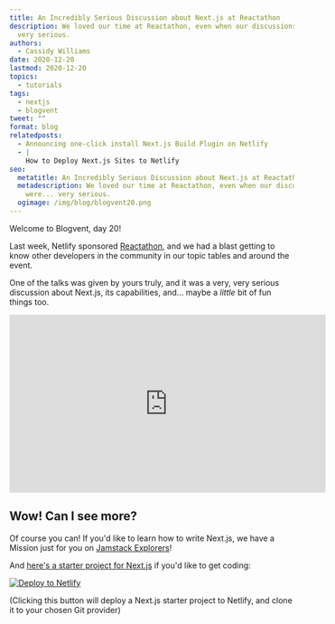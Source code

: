 ```yaml
---
title: An Incredibly Serious Discussion about Next.js at Reactathon
description: We loved our time at Reactathon, even when our discussions were...
  very serious.
authors:
  - Cassidy Williams
date: 2020-12-20
lastmod: 2020-12-20
topics:
  - tutorials
tags:
  - nextjs
  - blogvent
tweet: ""
format: blog
relatedposts:
  - Announcing one-click install Next.js Build Plugin on Netlify
  - |
    How to Deploy Next.js Sites to Netlify
seo:
  metatitle: An Incredibly Serious Discussion about Next.js at Reactathon
  metadescription: We loved our time at Reactathon, even when our discussions
    were... very serious.
  ogimage: /img/blog/blogvent20.png
---
```

Welcome to Blogvent, day 20!

Last week, Netlify sponsored [Reactathon](https://www.reactathon.com/), and we had a blast getting to know other developers in the community in our topic tables and around the event.

One of the talks was given by yours truly, and it was a very, very serious discussion about Next.js, its capabilities, and... maybe a *little* bit of fun things too.

<iframe width="560" height="315" src="https://www.youtube.com/embed/-rQnm-B370U" frameborder="0" allow="accelerometer; autoplay; clipboard-write; encrypted-media; gyroscope; picture-in-picture" allowfullscreen></iframe>

## Wow! Can I see more?
Of course you can! If you'd like to learn how to write Next.js, we have a Mission just for you on [Jamstack Explorers](https://explorers.netlify.com/learn/nextjs?utm_source=blog&utm_medium=nextjsmission-cs&utm_campaign=devex)!

And [here's a starter project for Next.js](https://github.com/cassidoo/next-netlify-starter) if you'd like to get coding:

[![Deploy to Netlify](https://www.netlify.com/img/deploy/button.svg)](https://app.netlify.com/start/deploy?repository=https://github.com/cassidoo/next-netlify-starter&utm_source=blog&utm_medium=nextstarterreactathon-cs&utm_campaign=devex)

(Clicking this button will deploy a Next.js starter project to Netlify, and clone it to your chosen Git provider)